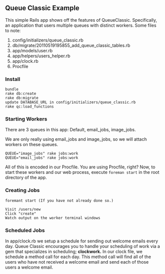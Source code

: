 ## Queue Classic Example

This simple Rails app shows off the features of QueueClassic. Specifically, an application that
users multiple queues with distinct workers. Some files to note:

1. config/initializers/queue_classic.rb
2. db/migrate/20110519195855_add_queue_classic_tables.rb
3. app/models/user.rb
4. app/helpers/users_helper.rb
5. app/clock.rb
6. Procfile

### Install

    bundle
    rake db:create
    rake db:migrate
    update DATABASE_URL in config/initializers/queue_classic.rb
    rake qc:load_functions

### Starting Workers

There are 3 queues in this app: Default, email_jobs, image_jobs.

We are only really using email_jobs and image_jobs, so we will attach workers on these queues.

    QUEUE="image_jobs" rake jobs:work
    QUEUE="email_jobs" rake jobs:work

All of this is encoded in our Procfile. You are using Procfile, right?
Now, to start these workers and our web process, execute `foreman start` in the root directory of the app.

### Creating Jobs

    foremant start (If you have not already done so.)

    Visit /users/new
    Click "create"
    Watch output on the worker terminal windows

### Scheduled Jobs

  In app/clock.rb we setup a schedule for sending out welcome emails every day.
  Queue Classic encourages you to handle your scheduling of work via a gem that
  specializes in scheduling; **clockwork.** In our clock file, we schedule a
  method call for each day. This method call will find all of the users who have
  not received a welcome email and send each of those users a welcome email.


